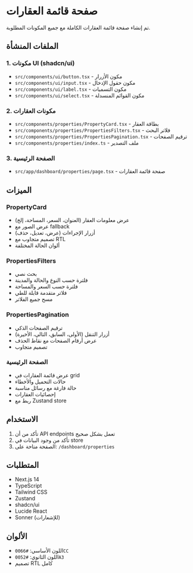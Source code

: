 # صفحة قائمة العقارات

تم إنشاء صفحة قائمة العقارات الكاملة مع جميع المكونات المطلوبة.

## الملفات المنشأة

### 1. مكونات UI (shadcn/ui)
- `src/components/ui/button.tsx` - مكون الأزرار
- `src/components/ui/input.tsx` - مكون حقول الإدخال
- `src/components/ui/label.tsx` - مكون التسميات
- `src/components/ui/select.tsx` - مكون القوائم المنسدلة

### 2. مكونات العقارات
- `src/components/properties/PropertyCard.tsx` - بطاقة العقار
- `src/components/properties/PropertiesFilters.tsx` - فلاتر البحث
- `src/components/properties/PropertiesPagination.tsx` - ترقيم الصفحات
- `src/components/properties/index.ts` - ملف التصدير

### 3. الصفحة الرئيسية
- `src/app/dashboard/properties/page.tsx` - صفحة قائمة العقارات

## الميزات

### PropertyCard
- عرض معلومات العقار (العنوان، السعر، المساحة، إلخ)
- عرض الصور مع fallback
- أزرار الإجراءات (عرض، تعديل، حذف)
- تصميم متجاوب مع RTL
- ألوان الحالة المختلفة

### PropertiesFilters
- بحث نصي
- فلترة حسب النوع والحالة والمدينة
- فلترة حسب السعر والمساحة
- فلاتر متقدمة قابلة للطي
- مسح جميع الفلاتر

### PropertiesPagination
- ترقيم الصفحات الذكي
- أزرار التنقل (الأولى، السابق، التالي، الأخيرة)
- عرض أرقام الصفحات مع نقاط الحذف
- تصميم متجاوب

### الصفحة الرئيسية
- عرض قائمة العقارات في grid
- حالات التحميل والأخطاء
- حالة فارغة مع رسائل مناسبة
- إحصائيات العقارات
- ربط مع Zustand store

## الاستخدام

1. تأكد من أن API endpoints تعمل بشكل صحيح
2. تأكد من وجود البيانات في store
3. الصفحة متاحة على: `/dashboard/properties`

## المتطلبات

- Next.js 14
- TypeScript
- Tailwind CSS
- Zustand
- shadcn/ui
- Lucide React
- Sonner (للإشعارات)

## الألوان

- اللون الأساسي: `#0066CC`
- اللون الثانوي: `#0052A3`
- تصميم RTL كامل